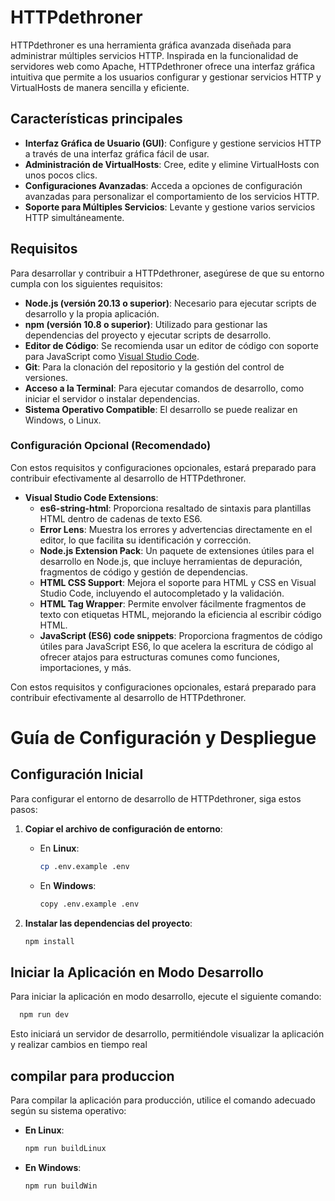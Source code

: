 # HTTPdethroner

HTTPdethroner es una herramienta gráfica avanzada diseñada para administrar múltiples servicios HTTP. Inspirada en la funcionalidad de servidores web como Apache, HTTPdethroner ofrece una interfaz gráfica intuitiva que permite a los usuarios configurar y gestionar servicios HTTP y VirtualHosts de manera sencilla y eficiente.

## Características principales

- **Interfaz Gráfica de Usuario (GUI)**: Configure y gestione servicios HTTP a través de una interfaz gráfica fácil de usar.
- **Administración de VirtualHosts**: Cree, edite y elimine VirtualHosts con unos pocos clics.
- **Configuraciones Avanzadas**: Acceda a opciones de configuración avanzadas para personalizar el comportamiento de los servicios HTTP.
- **Soporte para Múltiples Servicios**: Levante y gestione varios servicios HTTP simultáneamente.

## Requisitos

Para desarrollar y contribuir a HTTPdethroner, asegúrese de que su entorno cumpla con los siguientes requisitos:

- **Node.js (versión 20.13 o superior)**: Necesario para ejecutar scripts de desarrollo y la propia aplicación.
- **npm (versión 10.8 o superior)**: Utilizado para gestionar las dependencias del proyecto y ejecutar scripts de desarrollo.
- **Editor de Código**: Se recomienda usar un editor de código con soporte para JavaScript como [Visual Studio Code](https://code.visualstudio.com/).
- **Git**: Para la clonación del repositorio y la gestión del control de versiones.
- **Acceso a la Terminal**: Para ejecutar comandos de desarrollo, como iniciar el servidor o instalar dependencias.
- **Sistema Operativo Compatible**: El desarrollo se puede realizar en Windows, o Linux.

### Configuración Opcional (Recomendado)
Con estos requisitos y configuraciones opcionales, estará preparado para contribuir efectivamente al desarrollo de HTTPdethroner.

- **Visual Studio Code Extensions**:
  - **es6-string-html**: Proporciona resaltado de sintaxis para plantillas HTML dentro de cadenas de texto ES6.
  - **Error Lens**: Muestra los errores y advertencias directamente en el editor, lo que facilita su identificación y corrección.
  - **Node.js Extension Pack**: Un paquete de extensiones útiles para el desarrollo en Node.js, que incluye herramientas de depuración, fragmentos de código y gestión de dependencias.
  - **HTML CSS Support**: Mejora el soporte para HTML y CSS en Visual Studio Code, incluyendo el autocompletado y la validación.
  - **HTML Tag Wrapper**: Permite envolver fácilmente fragmentos de texto con etiquetas HTML, mejorando la eficiencia al escribir código HTML.
  - **JavaScript (ES6) code snippets**: Proporciona fragmentos de código útiles para JavaScript ES6, lo que acelera la escritura de código al ofrecer atajos para estructuras comunes como funciones, importaciones, y más.

Con estos requisitos y configuraciones opcionales, estará preparado para contribuir efectivamente al desarrollo de HTTPdethroner.

# Guía de Configuración y Despliegue

## Configuración Inicial

Para configurar el entorno de desarrollo de HTTPdethroner, siga estos pasos:

1. **Copiar el archivo de configuración de entorno**:

   - En **Linux**:
     ```bash
     cp .env.example .env
     ```
   - En **Windows**:
     ```bash
     copy .env.example .env
     ```

2. **Instalar las dependencias del proyecto**:

   ```bash
   npm install
   ```

## Iniciar la Aplicación en Modo Desarrollo 

Para iniciar la aplicación en modo desarrollo, ejecute el siguiente comando:

```bash
  npm run dev
```

Esto iniciará un servidor de desarrollo, permitiéndole visualizar la aplicación y realizar cambios en tiempo real

## compilar para produccion 
Para compilar la aplicación para producción, utilice el comando adecuado según su sistema operativo:

- **En Linux**:
    ```bash
    npm run buildLinux
    ```

- **En Windows**:
    ```bash
    npm run buildWin
    ```



